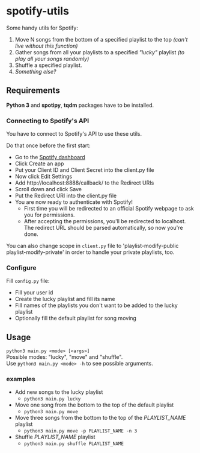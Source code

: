 # spotify-utils

Some handy utils for Spotify:
1. Move N songs from the bottom of a specified playlist to the top *(can't live without this function)*
2. Gather songs from all your playlists to a specified *"lucky"* playlist *(to play all your songs randomly)*
3. Shuffle a specified playlist.
4. *Something else?*

## Requirements
**Python 3** and **spotipy**, **tqdm** packages have to be installed.

### Connecting to Spotify's API
You have to connect to Spotify's API to use these utils.

Do that once before the first start:
 * Go to the [Spotify dashboard](https://developer.spotify.com/dashboard/applications)
 * Click Create an app
 * Put your Client ID and Client Secret into the client.py file
 * Now click Edit Settings
 * Add http://localhost:8888/callback/ to the Redirect URIs
 * Scroll down and click Save
 * Put the Redirect URI into the client.py file
 * You are now ready to authenticate with Spotify!
   - First time you will be redirected to an official Spotify webpage to ask you for permissions.
   - After accepting the permissions, you'll be redirected to localhost. The redirect URL should be parsed automatically, so now you're done.

You can also change scope in `client.py` file to 'playlist-modify-public playlist-modify-private' in order to handle your private playlists, too.

### Configure

Fill `config.py` file:
 * Fill your user id
 * Create the lucky playlist and fill its name
 * Fill names of the playlists you don't want to be added to the lucky playlist
 * Optionally fill the default playlist for song moving

## Usage
`python3 main.py <mode> [<args>]` \
Possible modes: "lucky", "move" and "shuffle". \
Use `python3 main.py <mode> -h` to see possible arguments.

### examples
 * Add new songs to the lucky playlist
    - ```python3 main.py lucky```
 * Move one song from the bottom to the top of the default playlist
    - ```python3 main.py move```
 * Move three songs from the bottom to the top of the *PLAYLIST_NAME* playlist 
    - ```python3 main.py move -p PLAYLIST_NAME -n 3```
 * Shuffle *PLAYLIST_NAME* playlist
    - ```python3 main.py shuffle PLAYLIST_NAME```
